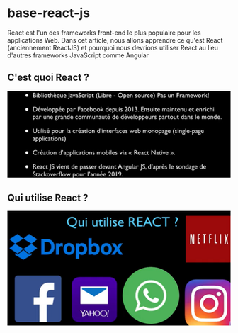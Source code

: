 # base-react-js
React est l'un des frameworks front-end le plus populaire pour les applications Web. Dans cet article, nous allons apprendre ce qu'est React (anciennement ReactJS) et pourquoi nous devrions utiliser React au lieu d'autres frameworks JavaScript comme Angular
## C'est quoi React ?
![react](images/reactjs.png)
## Qui utilise React ?
![qui](images/quiutilisereactjs.png)
